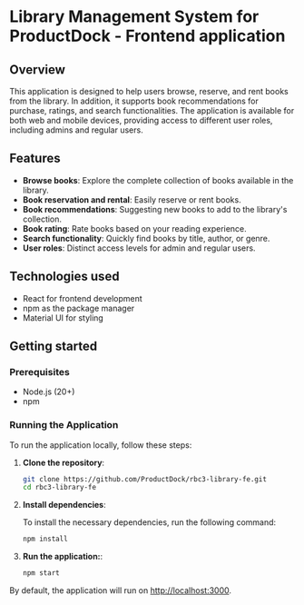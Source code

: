 # Library Management System for ProductDock - Frontend application

## Overview

This application is designed to help users browse, reserve, and rent books from the library. In addition, it supports book recommendations for purchase, ratings, and search functionalities. The application is available for both web and mobile devices, providing access to different user roles, including admins and regular users.

## Features

- **Browse books**: Explore the complete collection of books available in the library.
- **Book reservation and rental**: Easily reserve or rent books.
- **Book recommendations**: Suggesting new books to add to the library's collection.
- **Book rating**: Rate books based on your reading experience.
- **Search functionality**: Quickly find books by title, author, or genre.
- **User roles**: Distinct access levels for admin and regular users.


## Technologies used
- React for frontend development
- npm as the package manager
- Material UI for styling

## Getting started

### Prerequisites
- Node.js (20+)
- npm

### Running the Application
To run the application locally, follow these steps:

1. **Clone the repository**:
   ```bash
   git clone https://github.com/ProductDock/rbc3-library-fe.git
   cd rbc3-library-fe
   ```

2. **Install dependencies**:

    To install the necessary dependencies, run the following command:
    ```bash
    npm install
    ```

3. **Run the application:**:
    ```bash
    npm start
    ```
   

By default, the application will run on [http://localhost:3000](http://localhost:3000).
